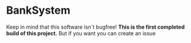 # BankSystem

Keep in mind that this software isn`t bugfree!
**This is the first completed build of this project.**
But if you want you can create an issue
